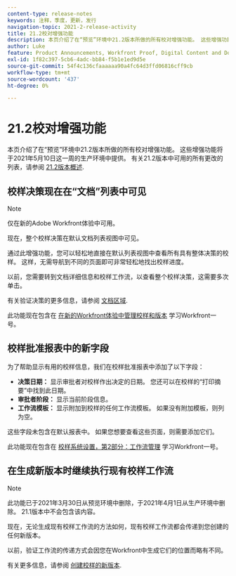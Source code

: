 ```yaml
---
content-type: release-notes
keywords: 注释，季度，更新，发行
navigation-topic: 2021-2-release-activity
title: 21.2校对增强功能
description: 本页介绍了在“预览”环境中21.2版本所做的所有校对增强功能。 这些增强功能将于2021年5月10日这一周的生产环境中提供。 有关21.2版本中可用的所有更改的列表，请参阅21.2版本概述。
author: Luke
feature: Product Announcements, Workfront Proof, Digital Content and Documents
exl-id: 1f82c397-5cb6-4adc-bb84-f5b1e1ed9d5e
source-git-commit: 54f4c136cfaaaaaa90a4fc64d3ffd06816cff9cb
workflow-type: tm+mt
source-wordcount: '437'
ht-degree: 0%

---
```


# 21.2校对增强功能

本页介绍了在“预览”环境中21.2版本所做的所有校对增强功能。 这些增强功能将于2021年5月10日这一周的生产环境中提供。 有关21.2版本中可用的所有更改的列表，请参阅 [21.2版本概述](../../../product-announcements/product-releases/21.2-release-activity/21-2-release-overview.md).

## 校样决策现在在“文档”列表中可见

>[!NOTE]
>
>仅在新的Adobe Workfront体验中可用。

现在，整个校样决策在默认文档列表视图中可见。

通过此增强功能，您可以轻松地直接在默认列表视图中查看所有具有整体决策的校样。 这样，无需导航到不同的页面即可非常轻松地找出校样进度。

以前，您需要转到文档详细信息和校样工作流，以查看整个校样决策，这需要多次单击。

有关验证决策的更多信息，请参阅 [文档区域](../../../documents/managing-documents/documents-area.md).

此功能现在包含在 [在新的Workfront体验中管理校样和版本](https://one.workfront.com/s/learningpath3/manage-proofs-and-versions-in-the-new-workfront-experience-MCPBYNLTQSS5H4NG7C27IPCVR5YA) 学习Workfront一号。

## 校样批准报表中的新字段

为了帮助显示有用的校样信息，我们在校样批准报表中添加了以下字段：

* **决策日期：** 显示审批者对校样作出决定的日期。 您还可以在校样的“打印摘要”中找到此日期。
* **审批者阶段：** 显示当前阶段信息。
* **工作流模板：** 显示附加到校样的任何工作流模板。 如果没有附加模板，则列为空。

这些字段未包含在默认报表中。 如果您想要查看这些页面，则需要添加它们。

此功能现在包含在 [校样系统设置，第2部分：工作流管理](https://one.workfront.com/s/learningpath3/proof-system-setups-part-2-workflow-management-MCKUF6NTIJ6BGMXHBCXXX6NN53EA) 学习Workfront一号。

## 在生成新版本时继续执行现有校样工作流

>[!NOTE]
>
>此功能已于2021年3月30日从预览环境中删除，于2021年4月1日从生产环境中删除。 21.1版本中不会包含该内容。

现在，无论生成现有校样工作流的方法如何，现有校样工作流都会传递到您创建的任何新版本。

以前，验证工作流的传递方式会因您在Workfront中生成它们的位置而略有不同。

有关更多信息，请参阅 [创建校样的新版本](../../../review-and-approve-work/proofing/managing-proofs-within-workfront/create-new-proof-version.md).
